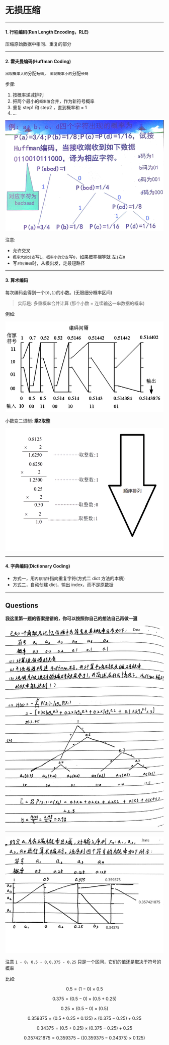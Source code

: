 # 无损压缩

___

#### 1. 行程编码(Run Length Encoding，RLE)

压缩原始数据中相同、重复的部分

___


#### 2. 霍夫曼编码(Huffman Coding)

`出现概率大的`分配`短码`， `出现概率小的`分配`长码`

步骤: 

1. 按概率递减排列
2. 把两个最小的`概率值`合并，作为新符号概率
3. 重复 step1 和 step2 ，直到概率和 = 1
4. ...

![](/assets/huffman_coding_example1.jpg)


注意: 

* 允许交叉
* `概率大的分支`写`1`，`概率小的分支`写`0`，如果概率相等就 左`1`右`0`
* 写`对应编码`时，从根出发，走最短路径

___

#### 3. 算术编码

每次编码会得到一个`[0,1)`的小数。(无限细分概率区间)

> 实际是: 多重概率合并计算 (那个小数 = 连续输这一串数据的概率)

例如: 

![](/assets/suanshubianma.png)

小数变二进制: **乘2取整**

![](/assets/chengerquzheng.png)

___

#### 4. 字典编码(Dictionary Coding)

* 方式一，用`内存指针`指向重复字符(方式二 dict 方法的本质)
* 方式二，自动创建 dict，输出 index，而不是原数据

___

## Questions

**我这里第一题的答案是错的，你可以按照你自己的想法自己再做一遍**

![](/assets/huffman_coding_example2.jpg)

___

![](/assets/suansu_bianma.jpg)

注意 `1 - 0`，`0.5 - 0`, `0.375 - 0.25` 只是一个区间，它们的值还是取决于符号的概率

比如: 

$$0.5 = (1-0) \times 0.5$$

$$0.375 = (0.5-0) \times (0.5 + 0.25)$$

$$0.25 = (0.5-0) \times (0.5)$$

$$0.359375 = (0.5 + 0.25 + 0.125) \times (0.375 - 0.25) + 0.25$$

$$0.34375 = (0.5+0.25) \times (0.375 - 0.25) + 0.25$$

$$0.357421875 = 0.359375 - ((0.359375 - 0.34375) \times 0.125)$$